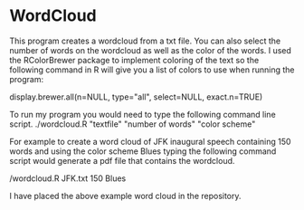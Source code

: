 # WordCloud

This program creates a wordcloud from a txt file. You can also select the number of words on the wordcloud as well as the color of the words. I used the RColorBrewer package to implement coloring of the text so the following command in R will give you a list of colors to use when running the program:

display.brewer.all(n=NULL, type="all", select=NULL, exact.n=TRUE)

To run my program you would need to type the following command line script. ./wordcloud.R "textfile" "number of words" "color scheme" 

For example to create a word cloud of JFK inaugural speech containing 150 words and using the color scheme Blues typing the following command script would generate a pdf file that contains the wordcloud. 

/wordcloud.R JFK.txt 150 Blues

I have placed the above example word cloud in the repository.
